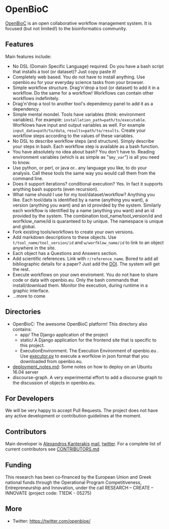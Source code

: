 # OpenBioC
[OpenBioC](https://www.openbio.eu) is an open collaborative workflow management system. It is focused (but not limited!) to the bioinformatics community.

## Features
Main features include:
* No DSL (Domain Specific Language) required. Do you have a bash script that installs a tool (or dataset)? Just copy paste it!
* Completely web based. You do not have to install anything. Use openbio.eu for your everyday science tasks from your browser.
* Simple workflow structure. Drag'n'drop a tool (or dataset) to add it in a workflow. Do the same for a workflow! Workflows can contain other workflows indefinitely. 
* Drag'n'drop a tool to another tool's dependency panel to add it as a dependency.
* Simple mental mondel. Tools have variables (think: environment variables). For example: ```installation_path=path/to/executable```. Worfklows have input and output variables as well. For example ```input_data=path/to/data```, ```results=path/to/results```. Create your workflow steps according to the values of these variables.  
* No DSL to describe workflow steps (and structure). Simply describe your steps in bash. Each workflow step is available as a bash function.
* You have absolutely no idea about bash? You don't have to. Reading environment variables (which is as simple as "```$my_var```") is all you need to know. 
* Use python, or perl, or java or.. any language you like, to do your analysis. Call these tools the same way you would call them from the command line. 
* Does it support iterations? conditional execution? Yes. In fact it supports anything bash supports (even recursion).
* What name should I use for my tool/dataset/workflow? Anything you like. Each tool/data is identified by a name (anything you want), a version (anything you want) and an id provided by the system. Similarly each workflow is identified by a name (anything you want) and an id provided by the system. The combination tool_name/tool_version/id and worfklow_name/id is quaranteed to by unique. The namespace is unique and global.
* Fork existing tools/workflows to create your own versions.
* Add markdown descriptions to these objects. Use ```t/tool_name/tool_version/id``` and ```w/worfklow_name/id``` to link to an object anywhere in the site. 
* Each object has a Questions and Answers section.
* Add scientific references. Link with ```r/reference_name```. Bored to add all bibliographic details for a paper? Just add the [DOI](https://www.doi.org/). The system will get the rest. 
* Execute workflows on your own enviroment. You do not have to share code or data with openbio.eu. Only the bash commands that install/download them. Monitor the execution, during runtime in a graphic interface.
* ...more to come 

## Directories
* OpenBioC: The awesome OpenBioC platform! This directory also contains:
    * app/ The Django application of the project
    * static/ A Django application for the frontend site that is specific to this project. 
    * ExecutionEnvironment. The Execution Environment of openbio.eu . Use [executor.py](ExecutionEnvironment/executor.py) to execute a worfklow in json format that you downloaded from openbio.eu.
* [deployment_notes.md](deployment_notes.md): Some notes on how to deploy on an Ubuntu 16.04 server 
* discourse-graph. A very experimental effort to add a discourse graph to the discussion of objects in openbio.eu.

## For Developers
We will be very happy to accept Pull Requests. The project does not have any active development or contribution guidelines at the moment. 

## Contributors
Main developer is [Alexandros Kanterakis](https://www.ics.forth.gr/cbml/index_main.php?l=e&c=730) [mail](mailto:alexandros.kanterakis@gmail.com), [twitter](https://www.twitter.com/kanterakis). For a complete list of current contributors see [CONTRIBUTORS.md](CONTRIBUTORS.md)

## Funding
This research has been co‐financed by the European Union and Greek national funds through the Operational Program Competitiveness, Entrepreneurship and Innovation, under the call RESEARCH – CREATE – INNOVATE (project code: T1EDK - 05275)

## More
* Twitter: https://twitter.com/openbioe/ 

